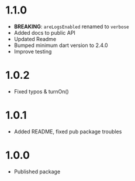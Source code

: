 
# 1.1.0

- **BREAKING**: `areLogsEnabled` renamed to `verbose`
- Added docs to public API
- Updated Readme
- Bumped minimum dart version to 2.4.0
- Improve testing

# 1.0.2

- Fixed typos & turnOn()

# 1.0.1

- Added README, fixed pub package troubles

# 1.0.0

- Published package
